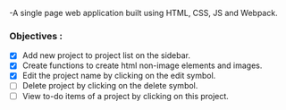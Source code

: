 -A single page web application built using HTML, CSS, JS and Webpack.

### Objectives :
- [x] Add new project to project list on the sidebar.
- [x] Create functions to create html non-image elements and images.
- [x] Edit the project name by clicking on the edit symbol.
- [ ] Delete project by clicking on the delete symbol.
- [ ] View to-do items of a project by clicking on this project.